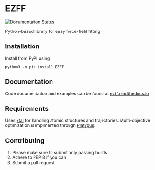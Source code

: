 # EZFF

[![Documentation Status](https://readthedocs.org/projects/ezff/badge/?version=latest)](https://ezff.readthedocs.io/en/latest/?badge=latest)

Python-based library for easy force-field fitting

## Installation
Install from PyPI using
```
python3 -m pip install EZFF
```

## Documentation
Code documentation and examples can be found at [ezff.readthedocs.io](https://ezff.readthedocs.io/en/latest/)

## Requirements
Uses [xtal](https://github.com/USCCACS/xtal) for handling atomic structures and trajectories.
Multi-objective optimization is implmented through [Platypus](https://github.com/Project-Platypus/Platypus).

## Contributing
1. Please make sure to submit only passing builds
2. Adhere to PEP 8 if you can
3. Submit a pull request
